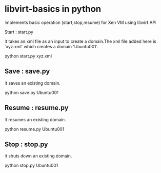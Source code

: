 libvirt-basics in python
==============

Implements basic operation (start,stop,resume) for Xen VM using libvirt API

Start : start.py

It takes an xml file as an input to create a domain.The xml file added here is 'xyz.xml' which creates a domain 'Ubuntu001'.

python start.py xyz.xml

Save : save.py
-----

It saves an existing domain.

python save.py Ubuntu001

Resume : resume.py
-----

It resumes an existing domain.

python resume.py Ubuntu001


Stop : stop.py
-----

It shuts down an existing domain.

python stop.py Ubuntu001
